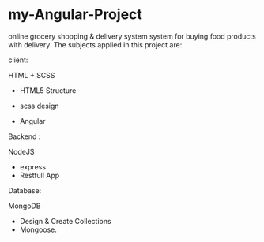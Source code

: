 # my-Angular-Project
online grocery shopping &amp; delivery system
system for buying food products with delivery.
The subjects applied in this project are:

client:

HTML + SCSS
- HTML5 Structure
- scss design

 - Angular
 
Backend :

 NodeJS
- express
- Restfull App

Database:

MongoDB
- Design & Create Collections
- Mongoose.
